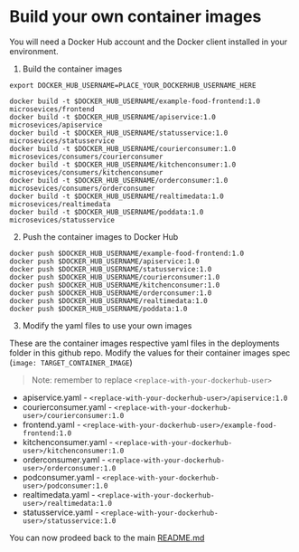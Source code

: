 # Build your own container images

You will need a Docker Hub account and the Docker client installed in your environment.

1. Build the container images

```
export DOCKER_HUB_USERNAME=PLACE_YOUR_DOCKERHUB_USERNAME_HERE

docker build -t $DOCKER_HUB_USERNAME/example-food-frontend:1.0 microsevices/frontend
docker build -t $DOCKER_HUB_USERNAME/apiservice:1.0 microsevices/apiservice
docker build -t $DOCKER_HUB_USERNAME/statusservice:1.0 microsevices/statusservice
docker build -t $DOCKER_HUB_USERNAME/courierconsumer:1.0 microsevices/consumers/courierconsumer
docker build -t $DOCKER_HUB_USERNAME/kitchenconsumer:1.0 microsevices/consumers/kitchenconsumer
docker build -t $DOCKER_HUB_USERNAME/orderconsumer:1.0 microsevices/consumers/orderconsumer
docker build -t $DOCKER_HUB_USERNAME/realtimedata:1.0 microsevices/realtimedata
docker build -t $DOCKER_HUB_USERNAME/poddata:1.0 microsevices/statusservice
```

2. Push the container images to Docker Hub

```
docker push $DOCKER_HUB_USERNAME/example-food-frontend:1.0
docker push $DOCKER_HUB_USERNAME/apiservice:1.0
docker push $DOCKER_HUB_USERNAME/statusservice:1.0
docker push $DOCKER_HUB_USERNAME/courierconsumer:1.0
docker push $DOCKER_HUB_USERNAME/kitchenconsumer:1.0
docker push $DOCKER_HUB_USERNAME/orderconsumer:1.0
docker push $DOCKER_HUB_USERNAME/realtimedata:1.0
docker push $DOCKER_HUB_USERNAME/poddata:1.0
```

3. Modify the yaml files to use your own images

These are the container images respective yaml files in the deployments folder in this github repo. Modify the values for their container images spec (`image: TARGET_CONTAINER_IMAGE`)

> Note: remember to replace `<replace-with-your-dockerhub-user>`

* apiservice.yaml - `<replace-with-your-dockerhub-user>/apiservice:1.0`
* courierconsumer.yaml - `<replace-with-your-dockerhub-user>/courierconsumer:1.0`
* frontend.yaml - `<replace-with-your-dockerhub-user>/example-food-frontend:1.0`
* kitchenconsumer.yaml - `<replace-with-your-dockerhub-user>/kitchenconsumer:1.0`
* orderconsumer.yaml - `<replace-with-your-dockerhub-user>/orderconsumer:1.0`
* podconsumer.yaml - `<replace-with-your-dockerhub-user>/podconsumer:1.0`
* realtimedata.yaml - `<replace-with-your-dockerhub-user>/realtimedata:1.0`
* statusservice.yaml - `<replace-with-your-dockerhub-user>/statusservice:1.0`

You can now prodeed back to the main [README.md](README.md#3-Deploy-the-microservices)